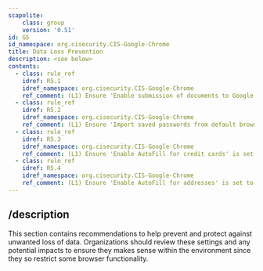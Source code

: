 ```yaml
---
scapolite:
    class: group
    version: '0.51'
id: G5
id_namespace: org.cisecurity.CIS-Google-Chrome
title: Data Loss Prevention
description: <see below>
contents:
  - class: rule_ref
    idref: R5.1
    idref_namespace: org.cisecurity.CIS-Google-Chrome
    ref_comment: (L1) Ensure 'Enable submission of documents to Google Cloud ...
  - class: rule_ref
    idref: R5.2
    idref_namespace: org.cisecurity.CIS-Google-Chrome
    ref_comment: (L1) Ensure 'Import saved passwords from default browser on ...
  - class: rule_ref
    idref: R5.3
    idref_namespace: org.cisecurity.CIS-Google-Chrome
    ref_comment: (L1) Ensure 'Enable AutoFill for credit cards' is set to 'D ...
  - class: rule_ref
    idref: R5.4
    idref_namespace: org.cisecurity.CIS-Google-Chrome
    ref_comment: (L1) Ensure 'Enable AutoFill for addresses' is set to 'Disa ...
---
```



## /description

This section contains recommendations to help prevent and protect
against unwanted loss of data. Organizations should review these
settings and any potential impacts to ensure they makes sense within the
environment since they so restrict some browser functionality.
